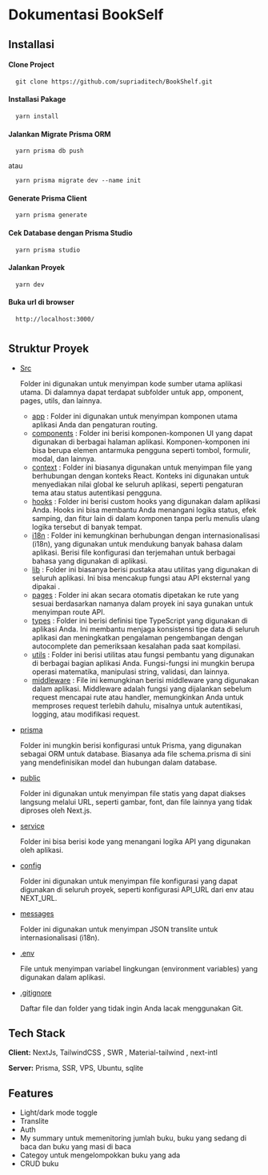 # Dokumentasi BookSelf
## Installasi

#### Clone Project 

```http
  git clone https://github.com/supriaditech/BookShelf.git
```
#### Installasi Pakage

```http
  yarn install
```
#### Jalankan Migrate Prisma ORM 

```http
  yarn prisma db push
```
atau
```http
  yarn prisma migrate dev --name init

```
#### Generate Prisma Client 

```http
  yarn prisma generate
```
#### Cek Database dengan Prisma Studio

```http
  yarn prisma studio
```
#### Jalankan Proyek
```http
  yarn dev
```
#### Buka url di browser
```http
  http://localhost:3000/
```
#





## Struktur Proyek

 - [Src](#)

    Folder ini digunakan untuk menyimpan kode sumber utama     aplikasi utama. Di dalamnya dapat terdapat subfolder untuk app, omponent, pages, utils, dan lainnya.
    
    - [app](#) :
        Folder ini digunakan untuk menyimpan komponen utama aplikasi Anda dan pengaturan routing. 
    - [components](#) :
       Folder ini berisi komponen-komponen UI yang dapat digunakan di berbagai halaman aplikasi. Komponen-komponen ini bisa berupa elemen antarmuka pengguna seperti tombol, formulir, modal, dan lainnya. 
    - [context](#) :
       Folder ini biasanya digunakan untuk menyimpan file yang berhubungan dengan konteks React. Konteks ini digunakan untuk menyediakan nilai global ke seluruh aplikasi, seperti pengaturan tema atau status autentikasi pengguna. 
    - [hooks](#) :
       Folder ini berisi custom hooks yang digunakan dalam aplikasi Anda. Hooks ini bisa membantu Anda menangani logika status, efek samping, dan fitur lain di dalam komponen tanpa perlu menulis ulang logika tersebut di banyak tempat. 
    - [i18n](#) :
       Folder ini kemungkinan berhubungan dengan internasionalisasi (i18n), yang digunakan untuk mendukung banyak bahasa dalam aplikasi. Berisi file konfigurasi dan terjemahan untuk berbagai bahasa yang digunakan di aplikasi.
    - [lib](#) :
      Folder ini biasanya berisi pustaka atau utilitas yang digunakan di seluruh aplikasi. Ini bisa mencakup fungsi atau API eksternal yang dipakai .
    - [pages](#) :
      Folder ini akan secara otomatis dipetakan ke rute yang sesuai berdasarkan namanya dalam proyek ini saya gunakan untuk menyimpan route API.
    - [types](#) :
      Folder ini berisi definisi tipe TypeScript yang digunakan di aplikasi Anda. Ini membantu menjaga konsistensi tipe data di seluruh aplikasi dan meningkatkan pengalaman pengembangan dengan autocomplete dan pemeriksaan kesalahan pada saat kompilasi.
    - [utils](#) :
      Folder ini berisi utilitas atau fungsi pembantu yang digunakan di berbagai bagian aplikasi Anda. Fungsi-fungsi ini mungkin berupa operasi matematika, manipulasi string, validasi, dan lainnya.
    - [middleware](#) :
      File ini kemungkinan berisi middleware yang digunakan dalam aplikasi. Middleware adalah fungsi yang dijalankan sebelum request mencapai rute atau handler, memungkinkan Anda untuk memproses request terlebih dahulu, misalnya untuk autentikasi, logging, atau modifikasi request.

 - [prisma]()

    Folder ini mungkin berisi konfigurasi untuk Prisma, yang digunakan sebagai ORM untuk database. Biasanya ada file schema.prisma di sini yang mendefinisikan model dan hubungan dalam database.

 - [public]()
    
    Folder ini digunakan untuk menyimpan file statis yang dapat diakses langsung melalui URL, seperti gambar, font, dan file lainnya yang tidak diproses oleh Next.js.
 
 - [service]()
    
    Folder ini bisa berisi kode yang menangani logika API yang digunakan oleh aplikasi.
 
 - [config]()
    
    Folder ini digunakan untuk menyimpan file konfigurasi yang dapat digunakan di seluruh proyek, seperti konfigurasi API_URL dari env atau NEXT_URL.

 - [messages]()
    
    Folder ini  digunakan untuk menyimpan JSON translite untuk internasionalisasi (i18n).
 
 - [.env]()
    
    File untuk menyimpan variabel lingkungan (environment variables) yang digunakan dalam aplikasi.

 - [.gitignore]()
    
    Daftar file dan folder yang tidak ingin Anda lacak menggunakan Git.


##
## Tech Stack

**Client:** NextJs, TailwindCSS , SWR , Material-tailwind , next-intl

**Server:** Prisma, SSR, VPS, Ubuntu, sqlite


## Features

- Light/dark mode toggle
- Translite
- Auth
- My summary untuk memenitoring jumlah buku, buku yang sedang di baca dan buku yang masi di baca
- Categoy untuk mengelompokkan buku yang ada
- CRUD buku

